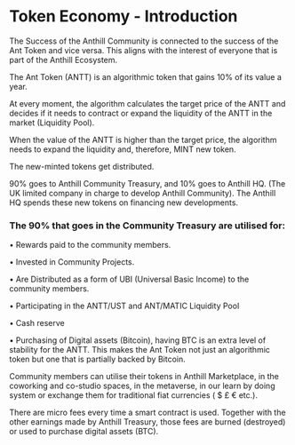 # Token Economy - Introduction

The Success of the Anthill Community is connected to the success of the Ant Token and vice versa. This aligns with the interest of everyone that is part of the Anthill Ecosystem.

The Ant Token (ANTT) is an algorithmic token that gains 10% of its value a year.

At every moment, the algorithm calculates the target price of the ANTT and decides if it needs to contract or expand the liquidity of the ANTT in the market (Liquidity Pool).

When the value of the ANTT is higher than the target price, the algorithm needs to expand the liquidity and, therefore, MINT new token.&#x20;

The new-minted tokens get distributed.&#x20;

90% goes to Anthill Community Treasury, and 10% goes to Anthill HQ. (The UK limited company in charge to develop Anthill Community). The Anthill HQ spends these new tokens on financing new developments.

### **The 90% that goes in the Community Treasury are utilised for:**

• Rewards paid to the community members.

• Invested in Community Projects.

• Are Distributed as a form of UBI (Universal Basic Income) to the community members.&#x20;

• Participating in the ANTT/UST and ANT/MATIC Liquidity Pool

• Cash reserve

• Purchasing of Digital assets (Bitcoin), having BTC is an extra level of stability for the ANTT. This makes the Ant Token not just an algorithmic token but one that is partially backed by Bitcoin.

Community members can utilise their tokens in Anthill Marketplace, in the coworking and co-studio spaces, in the metaverse, in our learn by doing system or exchange them for traditional fiat currencies ( $ £ € etc.).

There are micro fees every time a smart contract is used. Together with the other earnings made by Anthill Treasury, those fees are burned (destroyed) or used to purchase digital assets (BTC).
